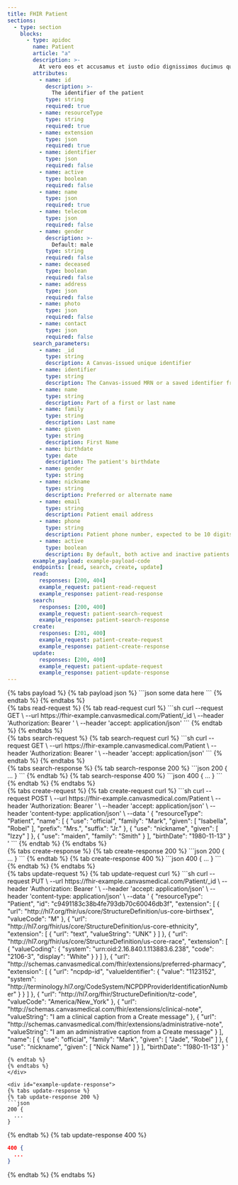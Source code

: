 ```yaml
---
title: FHIR Patient 
sections:
  - type: section
    blocks:
      - type: apidoc
        name: Patient
        article: "a"
        description: >-
          At vero eos et accusamus et iusto odio dignissimos ducimus qui blanditiis praesentium voluptatum deleniti atque corrupti quos dolores et quas molestias excepturi sint occaecati cupiditate non provident, similique sunt in culpa qui officia deserunt mollitia animi, id est laborum et dolorum fuga. Et harum quidem rerum facilis est et expedita distinctio. Nam libero tempore, cum soluta nobis est eligendi optio cumque nihil impedit quo minus id quod maxime placeat facere possimus, omnis voluptas assumenda est, omnis dolor repellendus. Temporibus autem quibusdam et aut officiis debitis aut rerum necessitatibus saepe eveniet ut et voluptates repudiandae sint et molestiae non recusandae. Itaque earum rerum hic tenetur a sapiente delectus, ut aut reiciendis voluptatibus maiores alias consequatur aut perferendis doloribus asperiores repellat.
        attributes:
          - name: id
            description: >-
              The identifier of the patient
            type: string
            required: true
          - name: resourceType
            type: string
            required: true
          - name: extension
            type: json
            required: true
          - name: identifier
            type: json
            required: false
          - name: active
            type: boolean
            required: false
          - name: name
            type: json
            required: true
          - name: telecom
            type: json
            required: false
          - name: gender
            description: >-
              Default: male
            type: string
            required: false
          - name: deceased
            type: boolean
            required: false
          - name: address
            type: json
            required: false
          - name: photo
            type: json
            required: false
          - name: contact
            type: json
            required: false
        search_parameters:
          - name: _id
            type: string
            description: A Canvas-issued unique identifier
          - name: identifier
            type: string
            description: The Canvas-issued MRN or a saved identifier from an external system  
          - name: name
            type: string
            description: Part of a first or last name
          - name: family
            type: string
            description: Last name
          - name: given
            type: string
            description: First Name
          - name: birthdate
            type: date
            description: The patient's birthdate
          - name: gender
            type: string
          - name: nickname
            type: string
            description: Preferred or alternate name
          - name: email
            type: string
            description: Patient email address
          - name: phone
            type: string
            description: Patient phone number, expected to be 10 digits
          - name: active
            type: boolean
            description: By default, both active and inactive patients are returned. Use this parameter to only return active (true) or inactive (false)
        example_payload: example-payload-code
        endpoints: [read, search, create, update]
        read:
          responses: [200, 404]
          example_request: patient-read-request
          example_response: patient-read-response
        search:
          responses: [200, 400]
          example_request: patient-search-request
          example_response: patient-search-response
        create:
          responses: [201, 400]
          example_request: patient-create-request
          example_response: patient-create-response
        update:
          responses: [200, 400]
          example_request: patient-update-request
          example_response: patient-update-response
---
```

<div id="example-payload-code">
{% tabs payload %}
{% tab payload json %}
```json
some data here
```
{% endtab %}
{% endtabs %}
</div>

<div id="example-read-request">
{% tabs read-request %}
{% tab read-request curl %}
```sh
curl --request GET \
     --url https://fhir-example.canvasmedical.com/Patient/_id \
     --header 'Authorization: Bearer <token>' \
     --header 'accept: application/json'
```
{% endtab %}
{% endtabs %}
</div>

<div id="example-search-request">
{% tabs search-request %}
{% tab search-request curl %}
```sh
curl --request GET \
     --url https://fhir-example.canvasmedical.com/Patient \
     --header 'Authorization: Bearer <token>' \
     --header 'accept: application/json'
```
{% endtab %}
{% endtabs %}
</div>

<div id="example-search-response">
{% tabs search-response %}
{% tab search-response 200 %}
```json
200 {
  ...
}
```
{% endtab %}
{% tab search-response 400 %}
```json
400 {
  ...
}
```
{% endtab %}
{% endtabs %}
</div>

<div id="example-create-request">
{% tabs create-request %}
{% tab create-request curl %}
```sh
curl --request POST \
     --url https://fhir-example.canvasmedical.com/Patient \
     --header 'Authorization: Bearer <token>' \
     --header 'accept: application/json' \
     --header 'content-type: application/json' \
     --data '
{
  "resourceType": "Patient",
  "name": [
    {
      "use": "official",
      "family": "Mark",
      "given": [
        "Isabella",
        "Robel"
      ],
      "prefix": "Mrs.",
      "suffix": "Jr."
    },
    {
      "use": "nickname",
      "given": [
        "Izzy"
      ]
    },
    {
      "use": "maiden",
      "family": "Smith"
    }
  ],
  "birthDate": "1980-11-13"
}
'
```
{% endtab %}
{% endtabs %}
</div>

<div id="example-create-response">
{% tabs create-response %}
{% tab create-response 200 %}
```json
200 {
  ...
}
```
{% endtab %}
{% tab create-response 400 %}
```json
400 {
  ...
}
```
{% endtab %}
{% endtabs %}
</div>

<div id="example-update-request">
{% tabs update-request %}
{% tab update-request curl %}
```sh
curl --request PUT \
     --url https://fhir-example.canvasmedical.com/Patient/_id \
     --header 'Authorization: Bearer <token>' \
     --header 'accept: application/json' \
     --header 'content-type: application/json' \
     --data '
{
  "resourceType": "Patient",
  "id": "c9491183c38b4fe793db70c60046db3f",
  "extension": [
    {
      "url": "http://hl7.org/fhir/us/core/StructureDefinition/us-core-birthsex",
      "valueCode": "M"
    },
    {
      "url": "http://hl7.org/fhir/us/core/StructureDefinition/us-core-ethnicity",
      "extension": [
        {
          "url": "text",
          "valueString": "UNK"
        }
      ]
    },
    {
      "url": "http://hl7.org/fhir/us/core/StructureDefinition/us-core-race",
      "extension": [
        {
          "valueCoding": {
            "system": "urn:oid:2.16.840.1.113883.6.238",
            "code": "2106-3",
            "display": "White"
          }
        }
      ]
    },
    {
      "url": "http://schemas.canvasmedical.com/fhir/extensions/preferred-pharmacy",
      "extension": [
        {
          "url": "ncpdp-id",
          "valueIdentifier": {
            "value": "1123152",
            "system": "http://terminology.hl7.org/CodeSystem/NCPDPProviderIdentificationNumber"
          }
        }
      ]
    },
    {
      "url": "http://hl7.org/fhir/StructureDefinition/tz-code",
      "valueCode": "America/New_York"
    },
    {
      "url": "http://schemas.canvasmedical.com/fhir/extensions/clinical-note",
      "valueString": "I am a clinical caption from a Create message"
    },
    {
      "url": "http://schemas.canvasmedical.com/fhir/extensions/administrative-note",
      "valueString": "I am an administrative caption from a Create message"
    }
  ],
  "name": [
    {
      "use": "official",
      "family": "Mark",
      "given": [
        "Jade",
        "Robel"
      ]
    },
    {
      "use": "nickname",
      "given": [
        "Nick Name"
      ]
    }
  ],
  "birthDate": "1980-11-13"
}
'

```
{% endtab %}
{% endtabs %}
</div>

<div id="example-update-response">
{% tabs update-response %}
{% tab update-response 200 %}
```json
200 {
  ...
}
```
{% endtab %}
{% tab update-response 400 %}
```json
400 {
  ...
}
```
{% endtab %}
{% endtabs %}
</div>

